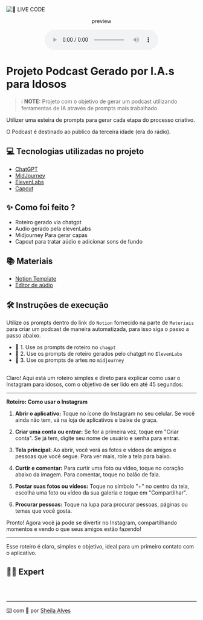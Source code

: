 <p align="center">
<a href="https://dio.me/">
</p>

</a>
<img 
    src="https://static.zoom.com.br/content/Image/2020/Listas/celular%20para%20idoso.png" 
    alt="🔴 LIVE CODE">
</a>
</p>

<p align="center">
    preview 
</p>

<div align="center">
    <audio src="output/podcast_editado.MP3" controls title="Podcast editado"></audio>
</div>

# Projeto Podcast Gerado por I.A.s para Idosos


 > ℹ️ **NOTE:** 
Projeto com o objetivo de gerar um podcast utilizando ferramentas de IA através de prompts mais trabalhado.

Utilizer uma esteira de prompts para gerar cada etapa do processo criativo.

O Podcast é destinado ao público da terceira idade (era do rádio). 

## 💻 Tecnologias utilizadas no projeto

- [ChatGPT](https://chat.openai.com/) 
- [MidJourney](https://www.midjourney.com/app/)
- [ElevenLabs](https://beta.elevenlabs.io/)
- [Capcut](https://www.capcut.com/pt-br/)

## ✨ Como foi feito ?

- Roteiro gerado via chatgpt
- Audio gerado pela elevenLabs
- Midjourney Para gerar capas
- Capcut para tratar aúdio e adicionar sons de fundo

## 📚 Materiais

- [Notion Template](https://helpful-jump-17b.notion.site/PAS-Podcast-AI-Studio-210489e15d7a4a73b743bb159e45d06f?pvs=4)
- [Editor de aúdio](https://www.capcut.com/editor?from_page=landing_page&__action_from=picture_V%C3%ADdeos%20profissionais%20em%20minutos,%20n%C3%A3o%20em%20horas.)


## 🛠️ Instruções de execução

Utilize os prompts dentro do link do `Notion` fornecido na parte de `Materiais` para criar um podcast de maneira automatizada, para isso siga o passo a passo abaixo.

- 🤖 1. Use os prompts de roteiro no `chagpt`
- 🤖 2. Use os prompts de roteiro gerados pelo chatgpt no  `ElevenLabs`
- 🤖 3. Use os prompts de artes no `midjourney`


## 

Claro! Aqui está um roteiro simples e direto para explicar como usar o Instagram para idosos, com o objetivo de ser lido em até 45 segundos:

---

**Roteiro: Como usar o Instagram**

1. **Abrir o aplicativo:** Toque no ícone do Instagram no seu celular. Se você ainda não tem, vá na loja de aplicativos e baixe de graça.

2. **Criar uma conta ou entrar:** Se for a primeira vez, toque em "Criar conta". Se já tem, digite seu nome de usuário e senha para entrar.

3. **Tela principal:** Ao abrir, você verá as fotos e vídeos de amigos e pessoas que você segue. Para ver mais, role a tela para baixo.

4. **Curtir e comentar:** Para curtir uma foto ou vídeo, toque no coração abaixo da imagem. Para comentar, toque no balão de fala.

5. **Postar suas fotos ou vídeos:** Toque no símbolo "+" no centro da tela, escolha uma foto ou vídeo da sua galeria e toque em "Compartilhar".

6. **Procurar pessoas:** Toque na lupa para procurar pessoas, páginas ou temas que você gosta.

Pronto! Agora você já pode se divertir no Instagram, compartilhando momentos e vendo o que seus amigos estão fazendo!

---

Esse roteiro é claro, simples e objetivo, ideal para um primeiro contato com o aplicativo.










## 👨‍💻 Expert

<p>
</p>
<br/><br/>
<p>

---

⌨️ com 💜 por [Sheila Alves](https://github.com/sheilaufrj)
